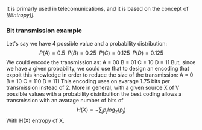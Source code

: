 It is primarly used in telecomunications, and it is based on the concept of _[[Entropy]]_.

### Bit transmission example
Let's say we have 4 possible value and a probability distribution:
$$
P(A) = 0.5 \; \; P(B) = 0.25 \; \; P(C) = 0.125 \; \; P(D) = 0.125
$$
We could encode the transmission as:
A = 00
B = 01
C = 10
D = 11
But, since we have a given probability, we could use that to design an encoding that expoit this knowledge in order to reduce the size of the transmission:
A = 0
B = 10
C = 110
D = 111
This encoding uses on avarage 1.75 bits per transmission instead of 2.
More in general, with a given source X of V possible values with a probability distribuition the best coding allows a transmission with an avarage number of bits of
$$
H(X) = - \sum_j p_j log_2(p_j)
$$
With H(X) entropy of X.
